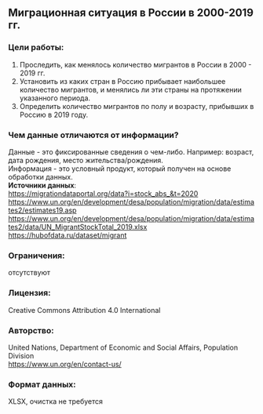 ## Миграционная ситуация в России в 2000-2019 гг.  
### Цели работы:    
1. Проследить, как менялось количество мигрантов в России в 2000 - 2019 гг.    
2. Установить из каких стран в Россию прибывает наибольшее количество мигрантов, и менялись ли эти страны на протяжении указанного периода.     
3. Определить количество мигрантов по полу и возрасту, прибывших в Россию в 2019 году.
### Чем данные отличаются от информации?
Данные - это фиксированные сведения о чем-либо. Например: возраст, дата рождения, место жительства/рождения.     
Информация - это условный продукт, который получен на основе обработки данных.     
**Источники данных**:    
https://migrationdataportal.org/data?i=stock_abs_&t=2020      
https://www.un.org/en/development/desa/population/migration/data/estimates2/estimates19.asp
https://www.un.org/en/development/desa/population/migration/data/estimates2/data/UN_MigrantStockTotal_2019.xlsx
https://hubofdata.ru/dataset/migrant     
### Ограничения:    
отсутствуют       
### Лицензия:    
Creative Commons Attribution 4.0 International
### Авторство:    
United Nations, Department of Economic and Social Affairs, Population Division     
https://www.un.org/en/contact-us/     
### Формат данных:    
XLSX, очистка не требуется
